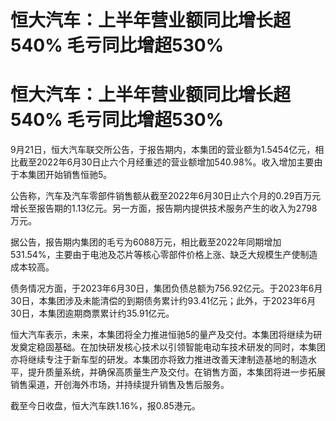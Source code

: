 # 恒大汽车：上半年营业额同比增长超540% 毛亏同比增超530%

# 恒大汽车：上半年营业额同比增长超540% 毛亏同比增超530%

9月21日，恒大汽车联交所公告，于报告期内，本集团的营业额为1.5454亿元，相比截至2022年6月30日止六个月经重述的营业额增加540.98%。收入增加主要由于本集团开始销售恒驰5。

公告称，汽车及汽车零部件销售额从截至2022年6月30日止六个月的0.29百万元增长至报告期的1.13亿元。另一方面，报告期内提供技术服务产生的收入为2798万元。

据公告，报告期内集团的毛亏为6088万元，相比截至2022年同期增加531.54%，主要由于电池及芯片等核心零部件价格上涨、缺乏大规模生产使制造成本较高。

债务情况方面，于2023年6月30日，集团负债总额为756.92亿元。于2023年6月30日，本集团涉及未能清偿的到期债务累计约93.41亿元；此外，于2023年6月30日，本集团逾期商票累计约35.91亿元。

恒大汽车表示，未来，本集团将全力推进恒驰5的量产及交付。本集团将继续为研发奠定稳固基础。在加快研发核心技术以引领智能电动车技术研发的同时，本集团亦将继续专注于新车型的研发。本集团亦将致力推进改善天津制造基地的制造水平，提升质量系统，并确保高质量生产及交付。在销售方面，本集团将进一步拓展销售渠道，开创海外市场，并持续提升销售及售后服务。

截至今日收盘，恒大汽车跌1.16%，报0.85港元。

